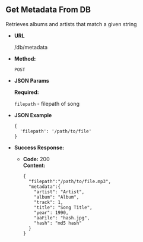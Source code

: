 **Get Metadata From DB**
----
  Retrieves albums and artists that match a given string

* **URL**

  /db/metadata

* **Method:**

  `POST`

* **JSON Params**

   **Required:**

   `filepath` - filepath of song

* **JSON Example**

  ```
  {
    'filepath': '/path/to/file'
  }
  ```

* **Success Response:**

  * **Code:** 200 <br />
    **Content:**

    ```
    {
      "filepath":"/path/to/file.mp3",
      "metadata":{
        "artist": "Artist",
        "album": "Album",
        "track": 1,
        "title": "Song Title",
        "year": 1990,
        "aaFile": "hash.jpg",
        "hash": "md5 hash"
      }
    }
    ```

